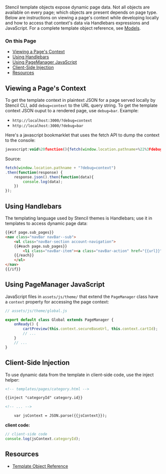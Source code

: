 Stencil template objects expose dynamic page data. Not all objects are available on every page; which objects are present depends on page type. Below are instructions on viewing a page's context while developing locally and how to access that context's data via Handlebars expressions and JavaScript. For a complete template object reference, see [Models](https://developer.bigcommerce.com/stencil-docs/reference-docs/global-objects-and-properties/models).

<div class="otp" id="no-index">

### On this Page
- [Viewing a Page's Context](#viewing-a-pages-context)
- [Using Handlebars](#using-handlebars)
- [Using PageManager JavaScript](#using-pagemanager-javascript)
- [Client-Side Injection](#client-side-injection)
- [Resources](#resources)

</div>

## Viewing a Page's Context

To get the template context in plaintext JSON for a page served locally by Stencil CLI, add `debug=context` to the URL query string. To get the template context JSON ouput to a rendered page, use `debug=bar`. Example:
* `http://localhost:3000/?debug=context`
* `http://localhost:3000/?debug=bar`

Here's a javascript bookmarklet that uses the fetch API to dump the context to the console:

```js
javascript:void%20function(){fetch(window.location.pathname+%22%3Fdebug=context%22).then(function(n){n.json().then(function(n){console.log(n)})})}();
```

Source:

```js
fetch(window.location.pathname + "?debug=context")
.then(function(response) {
    response.json().then(function(data){
        console.log(data);
    })
});
```

## Using Handlebars

The templating language used by Stencil themes is Handlebars; use it in templates to access dynamic page data:

```html
{{#if page.sub_pages}}
<nav class="navBar navBar--sub">
    <ul class="navBar-section account-navigation">
    {{#each page.sub_pages}}
        <li class="navBar-item"><a class="navBar-action" href="{{url}}">{{title}}</a></li>
    {{/each}}
    </ul>
</nav>
{{/if}}
```

## Using PageManager JavaScript

JavaScript files in `assets/js/theme/` that extend the `PageManager` class have a `context` property for accessing the page context:

```js
// assets/js/theme/global.js

export default class Global extends PageManager {
    onReady() {
        cartPreview(this.context.secureBaseUrl, this.context.cartId);
        // ...
    }
    // ...
}
```

## Client-Side Injection

To use dynamic data from the template in client-side code, use the inject helper:

```html
<!-- templates/pages/category.html -->

{{inject "categoryId" category.id}}

<!-- ... -->

    var jsContext = JSON.parse({{jsContext}});
```

**client code:**

```js
// client-side code
console.log(jsContext.categoryId);
```

## Resources

* [Template Object Reference](/stencil-docs/reference-docs/global-objects-and-properties/models)
